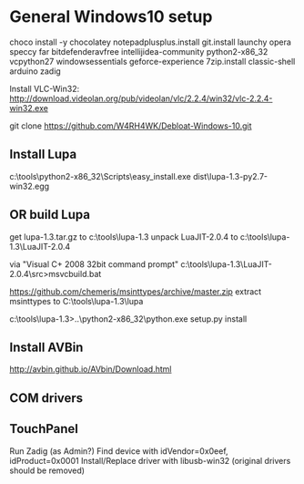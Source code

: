 General Windows10 setup
===
choco install -y chocolatey notepadplusplus.install git.install launchy opera speccy far bitdefenderavfree intellijidea-community python2-x86_32 vcpython27 windowsessentials geforce-experience 7zip.install classic-shell arduino zadig

Install VLC-Win32: http://download.videolan.org/pub/videolan/vlc/2.2.4/win32/vlc-2.2.4-win32.exe

git clone https://github.com/W4RH4WK/Debloat-Windows-10.git

Install Lupa
---
c:\tools\python2-x86_32\Scripts\easy_install.exe dist\lupa-1.3-py2.7-win32.egg


OR build Lupa
---
get lupa-1.3.tar.gz to c:\tools\lupa-1.3
unpack LuaJIT-2.0.4 to c:\tools\lupa-1.3\LuaJIT-2.0.4

via "Visual C+ 2008 32bit command prompt"
c:\tools\lupa-1.3\LuaJIT-2.0.4\src>msvcbuild.bat

https://github.com/chemeris/msinttypes/archive/master.zip
extract msinttypes to C:\tools\lupa-1.3\lupa

c:\tools\lupa-1.3>..\python2-x86_32\python.exe setup.py install

Install AVBin
---
http://avbin.github.io/AVbin/Download.html


COM drivers
---


TouchPanel
---
Run Zadig (as Admin?)
Find device with idVendor=0x0eef, idProduct=0x0001
Install/Replace driver with libusb-win32 (original drivers should be removed)